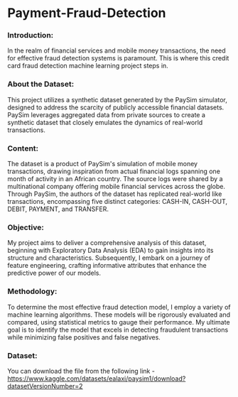# Payment-Fraud-Detection

### Introduction:

In the realm of financial services and mobile money transactions, the need for effective fraud detection systems is paramount. This is where this credit card fraud detection machine learning project steps in.

### About the Dataset:

This project utilizes a synthetic dataset generated by the PaySim simulator, designed to address the scarcity of publicly accessible financial datasets. PaySim leverages aggregated data from private sources to create a synthetic dataset that closely emulates the dynamics of real-world transactions.

### Content:

The dataset is a product of PaySim's simulation of mobile money transactions, drawing inspiration from actual financial logs spanning one month of activity in an African country. The source logs were shared by a multinational company offering mobile financial services across the globe. Through PaySim, the authors of the dataset has replicated real-world like transactions, encompassing five distinct categories: CASH-IN, CASH-OUT, DEBIT, PAYMENT, and TRANSFER.

### Objective:

My project aims to deliver a comprehensive analysis of this dataset, beginning with Exploratory Data Analysis (EDA) to gain insights into its structure and characteristics. Subsequently, I embark on a journey of feature engineering, crafting informative attributes that enhance the predictive power of our models.

### Methodology:

To determine the most effective fraud detection model, I employ a variety of machine learning algorithms. These models will be rigorously evaluated and compared, using statistical metrics to gauge their performance. My ultimate goal is to identify the model that excels in detecting fraudulent transactions while minimizing false positives and false negatives.


### Dataset:

You can download the file from the following link - https://www.kaggle.com/datasets/ealaxi/paysim1/download?datasetVersionNumber=2
